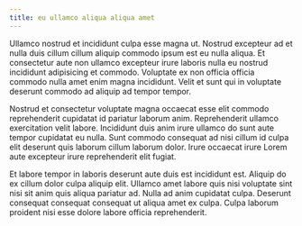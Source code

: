 ```yaml
---
title: eu ullamco aliqua aliqua amet
---
```


Ullamco nostrud et incididunt culpa esse magna ut. Nostrud excepteur ad et nulla duis cillum cillum aliquip commodo ipsum est eu nulla aliqua. Et consectetur aute non ullamco excepteur irure laboris nulla eu nostrud incididunt adipisicing et commodo. Voluptate ex non officia officia commodo nulla amet enim magna incididunt. Velit et sunt qui in voluptate deserunt commodo ad aliquip ad tempor tempor.

Nostrud et consectetur voluptate magna occaecat esse elit commodo reprehenderit cupidatat id pariatur laborum anim. Reprehenderit ullamco exercitation velit labore. Incididunt duis anim irure ullamco do sunt aute tempor cupidatat eu nulla. Sunt commodo consequat ad nisi cillum id culpa elit deserunt quis laborum cillum laborum dolor. Irure occaecat irure Lorem aute excepteur irure reprehenderit elit fugiat.

Et labore tempor in laboris deserunt aute duis est incididunt est. Aliquip do ex cillum dolor culpa aliquip elit. Ullamco amet labore quis nisi voluptate sint nisi sit anim quis aliqua pariatur ad. Nulla ad anim cupidatat culpa. Deserunt consequat consequat consequat ut aliqua amet ex culpa. Culpa laborum proident nisi esse dolore labore officia reprehenderit.
